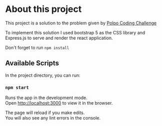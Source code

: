 # About this project

This project is a solution to the problem given by [Polpo Coding Challenge](https://github.com/polpocr/coding-challenge)


To implement this solution I used bootstrap 5 as the CSS library and Express.js to serve and render the react application.

Don't forget to run `npm install`

## Available Scripts

In the project directory, you can run:

### `npm start`

Runs the app in the development mode.\
Open [http://localhost:3000](http://localhost:3000) to view it in the browser.

The page will reload if you make edits.\
You will also see any lint errors in the console.
